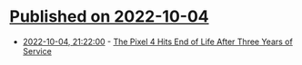# [Published on 2022-10-04](index.md)

* [2022-10-04, 21:22:00](https://tech.slashdot.org/story/22/10/04/1832238/the-pixel-4-hits-end-of-life-after-three-years-of-service?utm_source=rss1.0mainlinkanon&utm_medium=feed) - [The Pixel 4 Hits End of Life After Three Years of Service](https://tech.slashdot.org/story/22/10/04/1832238/the-pixel-4-hits-end-of-life-after-three-years-of-service?utm_source=rss1.0mainlinkanon&utm_medium=feed)
